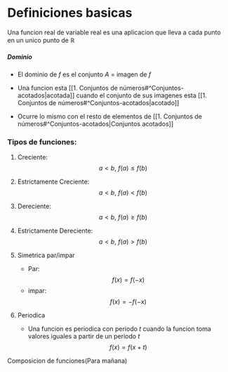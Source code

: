 # Definiciones basicas

Una funcion real de variable real es una aplicacion que lleva a cada punto en un unico punto de $\mathbb{R}$

##### Dominio
- El dominio de $f$ es el conjunto $A$ = imagen de $f$ 

- Una funcion esta [[1. Conjuntos de números#^Conjuntos-acotados|acotada]] cuando el conjunto de sus imagenes esta [[1. Conjuntos de números#^Conjuntos-acotados|acotado]]
- Ocurre lo mismo con el resto de elementos de [[1. Conjuntos de números#^Conjuntos-acotados|Conjuntos acotados]]

### Tipos de funciones:
1. Creciente: $$a < b,\  f(a) \leq f(b)$$
2. Estrictamente Creciente: $$a < b,\ f(a) < f(b)$$
3. Dereciente: $$a < b,\ f(a) \geq f(b)$$
4. Estrictamente Dereciente: $$a < b,\ f(a) > f(b)$$
5. Simetrica par/impar
	- Par: $$f(x) = f(-x)$$
	- impar: $$f(x) = -f(-x)$$

6. Periodica
	- Una funcion es periodica con periodo $t$ cuando la funcion toma valores iguales a partir de un periodo $t$ $$f(x) = f(x + t)$$

Composicion de funciones(Para mañana)
